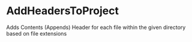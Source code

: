 # AddHeadersToProject
Adds Contents (Appends) Header for each file within the given directory based on file extensions
